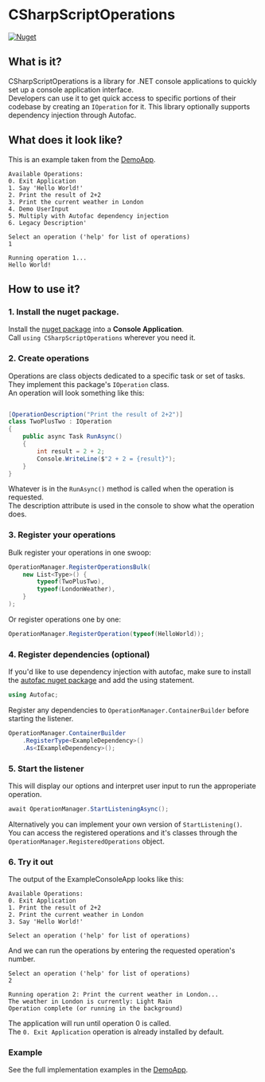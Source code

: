 # CSharpScriptOperations

[![Nuget](https://img.shields.io/nuget/v/CSharpScriptOperations?style=for-the-badge "Nuget")](https://www.nuget.org/packages/CSharpScriptOperations)

## What is it?
CSharpScriptOperations is a library for .NET console applications to quickly set up a console application interface.  
Developers can use it to get quick access to specific portions of their codebase by creating an `IOperation` for it.
This library optionally supports dependency injection through Autofac.

## What does it look like?
This is an example taken from the [DemoApp](https://github.com/NotCoffee418/CSharpScriptOperations/blob/main/DemoApp).
```
Available Operations:
0. Exit Application
1. Say 'Hello World!'
2. Print the result of 2+2
3. Print the current weather in London
4. Demo UserInput
5. Multiply with Autofac dependency injection
6. Legacy Description'

Select an operation ('help' for list of operations)
1

Running operation 1...
Hello World!
```

## How to use it?
### 1. Install the nuget package.
Install the  [nuget package](https://www.nuget.org/packages/CSharpScriptOperations/) into a **Console Application**.  
Call `using CSharpScriptOperations` wherever you need it.

### 2. Create operations
Operations are class objects dedicated to a specific task or set of tasks. They implement this package's `IOperation` class.  
An operation will look something like this:
```csharp

[OperationDescription("Print the result of 2+2")]
class TwoPlusTwo : IOperation
{
    public async Task RunAsync()
    {
        int result = 2 + 2;
        Console.WriteLine($"2 + 2 = {result}");
    }
}
```
Whatever is in the `RunAsync()` method is called when the operation is requested.  
The description attribute is used in the console to show what the operation does.

### 3. Register your operations
Bulk register your operations in one swoop:
```csharp
OperationManager.RegisterOperationsBulk(
    new List<Type>() {
        typeof(TwoPlusTwo),
        typeof(LondonWeather),
    }
);
```

Or register operations one by one:
```csharp
OperationManager.RegisterOperation(typeof(HelloWorld));
```

### 4. Register dependencies (optional)
If you'd like to use dependency injection with autofac, make sure to install the [autofac nuget package](https://www.nuget.org/packages/Autofac) and add the using statement.

```csharp
using Autofac;
```
Register any dependencies to `OperationManager.ContainerBuilder` before starting the listener.
```csharp
OperationManager.ContainerBuilder
    .RegisterType<ExampleDependency>()
    .As<IExampleDependency>();
```

### 5. Start the listener
This will display our options and interpret user input to run the approperiate operation.
```csharp
await OperationManager.StartListeningAsync();
```
Alternatively you can implement your own version of `StartListening()`.  
You can access the registered operations and it's classes through the
`OperationManager.RegisteredOperations` object.

### 6. Try it out
The output of the ExampleConsoleApp looks like this:
```
Available Operations:
0. Exit Application
1. Print the result of 2+2
2. Print the current weather in London
3. Say 'Hello World!'

Select an operation ('help' for list of operations)
```
And we can run the operations by entering the requested operation's number.
```
Select an operation ('help' for list of operations)
2

Running operation 2: Print the current weather in London...
The weather in London is currently: Light Rain
Operation complete (or running in the background)
```
The application will run until operation 0 is called.  
The `0. Exit Application` operation is already installed by default.

### Example

See the full implementation examples in the [DemoApp](https://github.com/NotCoffee418/CSharpScriptOperations/blob/main/DemoApp).
